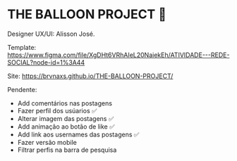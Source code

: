 # THE BALLOON PROJECT 🎈
Designer UX/UI: Alisson José.

Template: https://www.figma.com/file/XgDHt6VRhAIeL20NaiekEh/ATIVIDADE---REDE-SOCIAL?node-id=1%3A44

Site: https://brvnaxs.github.io/THE-BALLOON-PROJECT/

Pendente:
- Add comentários nas postagens
- Fazer perfil dos usúarios ✅
- Alterar imagem das postagens ✅
- Add animação ao botão de like ✅
- Add link aos usernames das postagens ✅
- Fazer versão mobile
- Filtrar perfis na barra de pesquisa
